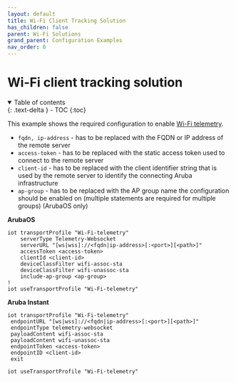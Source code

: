 ```yaml
---
layout: default
title: Wi-Fi Client Tracking Solution
has_children: false
parent: Wi-Fi Solutions
grand_parent: Configuration Examples
nav_order: 0
---
```


# Wi-Fi client tracking solution

<details open markdown="block">
  <summary>
    Table of contents
  </summary>
  {: .text-delta }
- TOC
{:toc}
</details>

This example shows the required configuration to enable [Wi-Fi telemetry](#wi-fi-telemetry).

-   `fqdn, ip-address` - has to be replaced with the FQDN or IP address of the remote server
-   `access-token` - has to be replaced with the static access token used to connect to the remote server
-   `client-id` - has to be replaced with the client identifier string that is used by the remote server to identify the connecting Aruba infrastructure
-   `ap-group` - has to be replaced with the AP group name the configuration should be enabled on (multiple statements are required for multiple groups) (ArubaOS only)

**ArubaOS**

```
iot transportProfile "Wi-Fi-telemetry"
    serverType Telemetry-Websocket
    serverURL "[ws|wss]://<fqdn|ip-address>[:<port>][<path>]"
    accessToken <access-token>
    clientId <client-id>
    deviceClassFilter wifi-assoc-sta
    deviceClassFilter wifi-unassoc-sta
    include-ap-group <ap-group>
!
iot useTransportProfile "Wi-Fi-telemetry"
```

**Aruba Instant**

```
iot transportProfile "Wi-Fi-telemetry"
 endpointURL "[ws|wss]://<fqdn|ip-address>[:<port>][<path>]"
 endpointType telemetry-websocket
 payloadContent wifi-assoc-sta
 payloadContent wifi-unassoc-sta
 endpointToken <access-token>
 endpointID <client-id>
 exit

iot useTransportProfile "Wi-Fi-telemetry"
```